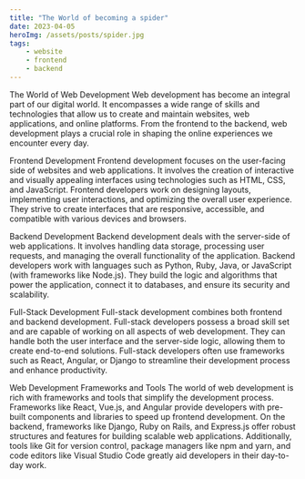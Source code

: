 ```yaml
---
title: "The World of becoming a spider"
date: 2023-04-05
heroImg: /assets/posts/spider.jpg
tags:
    - website
    - frontend
    - backend
---
```


The World of Web Development
Web development has become an integral part of our digital world. It encompasses a wide range of skills and technologies that allow us to create and maintain websites, web applications, and online platforms. From the frontend to the backend, web development plays a crucial role in shaping the online experiences we encounter every day.

Frontend Development
Frontend development focuses on the user-facing side of websites and web applications. It involves the creation of interactive and visually appealing interfaces using technologies such as HTML, CSS, and JavaScript. Frontend developers work on designing layouts, implementing user interactions, and optimizing the overall user experience. They strive to create interfaces that are responsive, accessible, and compatible with various devices and browsers.

Backend Development
Backend development deals with the server-side of web applications. It involves handling data storage, processing user requests, and managing the overall functionality of the application. Backend developers work with languages such as Python, Ruby, Java, or JavaScript (with frameworks like Node.js). They build the logic and algorithms that power the application, connect it to databases, and ensure its security and scalability.

Full-Stack Development
Full-stack development combines both frontend and backend development. Full-stack developers possess a broad skill set and are capable of working on all aspects of web development. They can handle both the user interface and the server-side logic, allowing them to create end-to-end solutions. Full-stack developers often use frameworks such as React, Angular, or Django to streamline their development process and enhance productivity.

Web Development Frameworks and Tools
The world of web development is rich with frameworks and tools that simplify the development process. Frameworks like React, Vue.js, and Angular provide developers with pre-built components and libraries to speed up frontend development. On the backend, frameworks like Django, Ruby on Rails, and Express.js offer robust structures and features for building scalable web applications. Additionally, tools like Git for version control, package managers like npm and yarn, and code editors like Visual Studio Code greatly aid developers in their day-to-day work.
